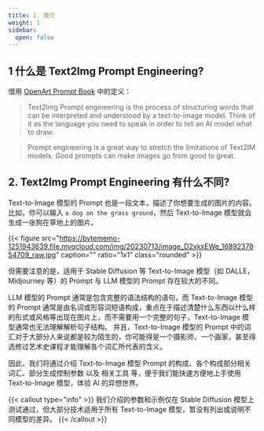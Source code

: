 ```yaml
---
title: 1. 简介
weight: 1
sidebar:
  open: false
---
```




## 1 什么是 Text2Img Prompt Engineering?
借用 [OpenArt Prompt Book](https://openart.ai/promptbook) 中的定义：
> Text2Img Prompt engineering is the process of structuring words that can be interpreted and understood by a text-to-image model. Think of it as the language you need to speak in order to tell an AI model what to draw.

> Prompt engineering is a great way to stretch the limitations of Text2IM models. Good prompts can make images go from good to great.


## 2. Text2Img Prompt Engineering 有什么不同?
Text-to-Image 模型的 Prompt 也是一段文本，描述了你想要生成的图片的内容。比如，你可以输入 `a dog on the grass ground`，然后 Text-to-Image 模型就会生成一张狗在草地上的图片。

{{< figure src="https://bytememo-1251943639.file.myqcloud.com/img/20230713/image_D2xkxEWe_1689237854709_raw.jpg" caption="" ratio="1x1" class="rounded" >}}

但需要注意的是，适用于 Stable Diffusion 等 Text-to-Image 模型（如 DALLE，Midjourney 等）的 Prompt 与 LLM 模型的 Prompt 存在较大的不同。 

LLM 模型的 Prompt 通常是包含完整的语法结构的语句，而 Text-to-Image 模型的 Prompt 通常是由名词或形容词短语构成，重点在于描述清楚什么东西以什么样的形式或风格等出现在图片上，而不需要用一个完整的句子，Text-to-Image 模型通常也无法理解解析句子结构。
并且，Text-to-Image 模型的 Prompt 中的词汇对于大部分人来说都是较为陌生的，你可能得是一个摄影师，一个画家，甚至得选修过艺术史课程才能理解各个词汇所代表的含义。

因此，我们将通过介绍 Text-to-Image 模型 Prompt 的构成、各个构成部分相关词汇、部分生成控制参数 以及 相关工具 等，便于我们能快速方便地上手使用 Text-to-Image 模型，体验 AI 的异想世界。


{{< callout type="info" >}}
我们介绍的参数和示例仅在 Stable Diffusion 模型上测试通过，但大部分技术适用于所有 Text-to-Image 模型，暂没有列出或说明不同模型的差异。
{{< /callout >}}